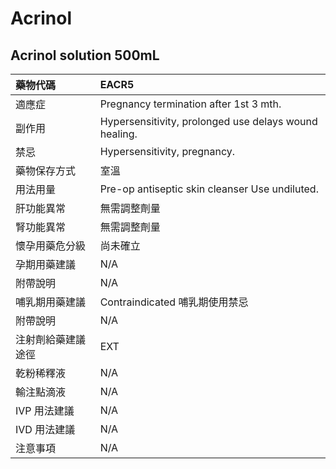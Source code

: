 # Acrinol

## Acrinol solution 500mL

| 藥物代碼           | EACR5                                                 |
|:-------------------|:------------------------------------------------------|
| 適應症             | Pregnancy termination after 1st 3 mth.                |
| 副作用             | Hypersensitivity, prolonged use delays wound healing. |
| 禁忌               | Hypersensitivity, pregnancy.                          |
| 藥物保存方式       | 室溫                                                  |
| 用法用量           | Pre-op antiseptic skin cleanser Use undiluted.        |
| 肝功能異常         | 無需調整劑量                                          |
| 腎功能異常         | 無需調整劑量                                          |
| 懷孕用藥危分級     | 尚未確立                                              |
| 孕期用藥建議       | N/A                                                   |
| 附帶說明           | N/A                                                   |
| 哺乳期用藥建議     | Contraindicated 哺乳期使用禁忌                        |
| 附帶說明           | N/A                                                   |
| 注射劑給藥建議途徑 | EXT                                                   |
| 乾粉稀釋液         | N/A                                                   |
| 輸注點滴液         | N/A                                                   |
| IVP 用法建議       | N/A                                                   |
| IVD 用法建議       | N/A                                                   |
| 注意事項           | N/A                                                   |

